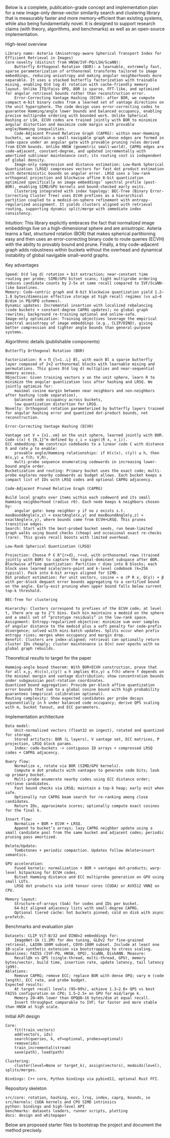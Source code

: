 Below is a complete, publication-grade concept and implementation plan for a new image-only dense-vector similarity search and clustering library that is measurably faster and more memory-efficient than existing systems, while also being fundamentally novel. It is designed to support research claims (with theory, algorithms, and benchmarks) as well as an open-source implementation.

High-level overview

    Library name: Asteria (Anisotropy-aware Spherical Transport Index for Efficient Retrieval in Images)
    Core novelty (distinct from HNSW/IVF-PQ/LSH/ScaNN):
        Butterfly Orthogonal Rotation (BOR): a learnable, extremely fast, sparse parameterization of orthonormal transforms tailored to image embeddings, reducing anisotropy and making angular neighborhoods more separable. It uses a stacked butterfly factorization with trainable mixing, enabling O(d log d) rotation with cache-friendly memory layout. Unlike ITQ/Faiss OPQ, BOR is sparse, FFT-like, and optimized for angular retrieval bounds rather than reconstruction error.
        Error-Correcting Vantage Hashing (ECVH): after BOR, we compute compact m-bit binary codes from a learned set of vantage directions on the unit hypersphere. The code design uses error-correcting codes to guarantee Hamming/angle lower bounds and balanced occupancy, enabling precise multiprobe ordering with bounded work. Unlike Spherical Hashing or LSH, ECVH codes are trained jointly with BOR to minimize angular distortion and maximize code margin with provable angle/Hamming inequalities.
        Code-Adjacent Pruned Relative Graph (CAPRG): within near-Hamming buckets, we maintain a small navigable graph whose edges are formed in code-space under an angular gate with provable pruning rules derived from ECVH bounds. Unlike HNSW (geometric small-world), CAPRG edges are code-adjacent, constant-degree, and updated incrementally with amortized sublinear maintenance cost; its routing cost is independent of global density.
        Image-only compression and distance estimation: Low-Rank Spherical Quantization (LRSQ) compresses vectors for fast dot product estimation with deterministic bounds on angular error. LRSQ uses a low-rank orthogonal projection and blockwise affine 8-bit quantization optimized specifically on image embeddings’ spectral profile (post-BOR), enabling SIMD/GPU kernels and bound-checked early exits.
        Clustering integrated with index topology: BEC-Tree (Binary Error-Correcting Cluster Tree) uses ECVH prefixes as a hierarchical partition coupled to a medoid-on-sphere refinement with entropy-regularized assignment. It yields clusters aligned with retrieval routing, supporting dynamic split/merge with immediate index consistency.

Intuition: This library explicitly embraces the fact that normalized image embeddings live on a high-dimensional sphere and are anisotropic. Asteria learns a fast, structured rotation (BOR) that makes spherical partitioning easy and then uses an error-correcting binary code to route queries (ECVH) with the ability to provably bound and prune. Finally, a tiny code-adjacent graph adds robustness within buckets without the overhead and dynamical instability of global navigable small-world graphs.

Key advantages

    Speed: O(d log d) rotation + bit extraction; near-constant time routing per probe; SIMD/GPU bitset scans; tight multiprobe ordering reduces candidate counts by 2-5x at same recall compared to IVF/ScaNN-like baselines.
    Memory: Code-centric graph and 8-bit blockwise quantization yield 1.2–1.8 bytes/dimension effective storage at high recall regimes (vs ≥2–4 B/dim in PQ/OPQ schemes).
    Dynamic updates: Incremental insertion with localized rebalancing (code buckets + constant-degree CAPRG updates); no global graph rewrites; background re-training optional and online-safe.
    Image-only optimization: Training objectives leverage the empirical spectral anisotropy of image embeddings (e.g., CLIP/DINO), giving better compression and tighter angle bounds than general-purpose systems.

Algorithmic details (publishable components)

    Butterfly Orthogonal Rotation (BOR)

    Factorization: R = Π_{l=1..L} Bl, with each Bl a sparse butterfly layer composed of 2×2 orthonormal blocks with learnable mixing and permutations. This gives O(d log d) multiplies and near-sequential memory access.
    Objective: Given training vectors x on the unit sphere, learn R to minimize the angular quantization loss after hashing and LRSQ. We jointly optimize for:
        maximal cosine margin between near neighbors and non-neighbors after hashing (code separation),
        balanced code occupancy across buckets,
        low quantization distortion for LRSQ.
    Novelty: Orthogonal rotation parameterized by butterfly layers trained for angular hashing error and quantized dot-product bounds, not reconstruction.

    Error-Correcting Vantage Hashing (ECVH)

    Vantage set V = {v1..vm} on the unit sphere, learned jointly with BOR. Code c(x) ∈ {0,1}^m defined by c_i = sign(⟨R x, v_i⟩).
    ECC embedding: We constrain codebooks to a linear code C with distance δ and rate ρ to enable:
        provable angle/Hamming relationships: if H(c(x), c(y)) ≤ h, then θ(x,y) ≤ f(h; V,R),
        multi-probe sequence enumerating codewords in increasing lower-bound angle order.
    Bucketization and routing: Primary bucket uses the exact code; multi-probe explores nearby codewords as budget allows. Each bucket keeps a compact list of IDs with LRSQ codes and optional CAPRG adjacency.

    Code-Adjacent Pruned Relative Graph (CAPRG)

    Build local graphs over items within each codeword and its small Hamming neighborhood (radius r0). Each node keeps k neighbors chosen by:
        angular gate: keep neighbor y if no z exists s.t. maxBoundAngle(x,z) < exactAngle(x,y) and maxBoundAngle(y,z) < exactAngle(x,y), where bounds come from ECVH+LRSQ. This prunes transitive edges.
    Search: Start with the best-probed bucket seeds, run beam-limited graph walks using bound checks (cheap) and occasional exact re-checks (rare). This gives recall boosts with limited overhead.

    Low-Rank Spherical Quantization (LRSQ)

    Projection: Choose P ∈ R^{r×d}, r<<d, with orthonormal rows (trained jointly with BOR) to capture the signal-dominant subspace after BOR.
    Blockwise affine quantization: Partition r dims into B blocks; each block uses learned scale/zero-point and k-level codebook (k=256 typical). Pack into 8-bit arrays aligned for SIMD.
    Dot product estimation: For unit vectors, cosine ≈ α ⟨P R x, Q(y)⟩ + β with per-block dequant error bounds aggregating to a certified bound on the angle. Early-exit pruning when upper bound falls below current top-k threshold.

    BEC-Tree for clustering

    Hierarchy: Clusters correspond to prefixes of the ECVH code; at level t, there are up to 2^t bins. Each bin maintains a medoid on the sphere and a small set of “prototype residuals” in the low-rank space.
    Assignment: Entropy-regularized objective: minimize sum over samples of angular distance to the medoid plus a soft penalty for code-prefix divergence; solved with mini-batch updates. Splits occur when prefix entropy rises; merges when occupancy and margin drop.
    Benefit: Clusters are index-aligned; retrieval can optionally return cluster IDs cheaply; cluster maintenance is O(n) over epochs with no global graph rebuilds.

Theoretical results to target for the paper

    Hamming-angle bound theorem: With BOR+ECVH construction, prove that for all x,y, H(c(x),c(y)) ≤ h implies θ(x,y) ≤ f(h) where f depends on the minimal margin and vantage distribution; show concentration bounds under subgaussian post-rotation coordinates.
    Quantized bound aggregation: Provide per-block affine quantization error bounds that sum to a global cosine bound with high probability guarantees (empirical calibration optional).
    Routing complexity: Show expected candidates per probe decays exponentially in h under balanced code occupancy; derive QPS scaling with m, bucket fanout, and ECC parameters.

Implementation architecture

    Data model:
        Unit-normalized vectors (float32 on ingest), rotated and quantized for storage.
        Stored artifacts: BOR (L layers), V vantage set, ECC matrices, P projection, LRSQ block params.
        Index: code-buckets -> contiguous ID arrays + compressed LRSQ codes + CAPRG adjacency.

    Query flow:
        Normalize x, rotate via BOR (SIMD/GPU kernels).
        Compute m dot products with vantages to generate code bits; look up primary bucket.
        Multi-probe enumerate nearby codes using ECC distance order; retrieve candidates.
        Fast bound checks via LRSQ; maintain a top-k heap; early exit when safe.
        Optionally run CAPRG beam search for re-ranking among close candidates.
        Return IDs, approximate scores; optionally compute exact cosines for the final k.

    Insert flow:
        Normalize + BOR + ECVH + LRSQ.
        Append to bucket’s arrays; lazy CAPRG neighbor update using a small candidate pool from the same bucket and adjacent codes; periodic pruning pass amortized.

    Delete/Update:
        Tombstones + periodic compaction. Updates follow delete+insert semantics.

    GPU acceleration:
        Fused kernels: normalization + BOR + vantages dot-products; warp-level bitpacking for ECVH codes.
        Bitset Hamming distance and ECC multiprobe generation on GPU using small LUTs.
        LRSQ dot products via int8 tensor cores (CUDA) or AVX512 VNNI on CPU.

    Memory layout:
        Structure-of-arrays (SoA) for codes and IDs per bucket.
        64-bit aligned adjacency lists with small-degree CAPRG.
        Optional tiered cache: hot buckets pinned; cold on disk with async prefetch.

Benchmarks and evaluation plan

    Datasets: CLIP ViT-B/32 and DINOv2 embeddings for:
        ImageNet-1k (1.2M) for dev tuning, GLDv2 for fine-grained retrieval, LAION-100M subset, COYO-100M subset. Include at least one 1B-scale synthetic extension via bootstrapping to stress scaling.
    Baselines: FAISS (IVF-PQ, HNSW, OPQ), ScaNN, DiskANN. Measure:
        Recall@k vs QPS (single-thread, multi-thread, GPU), memory bytes/vector, build time, insertion rate, update latency, tail latency (p99).
    Ablations:
        Remove CAPRG; remove ECC; replace BOR with dense OPQ; vary m (code length), ECC rate, and probe budget.
    Expected results:
        At target recall levels (95–99%), achieve 1.3–2.0× QPS vs best FAISS configuration on CPU; 1.5–2.5× on GPU for mid/large k.
        Memory 20–40% lower than OPQ@8–16 bytes/dim at equal recall.
        Insert throughput comparable to IVF; far faster and more stable than HNSW at high scale.

Initial API design

    Core:
        fit(train_vectors)
        add(vectors, ids)
        search(queries, k, ef=optional, probes=optional)
        remove(ids)
        train_incremental(stream)
        save(path), load(path)

    Clustering:
        cluster(level=None or target_k), assign(vectors), medoids(level), splits/merges.

    Bindings: C++ core, Python bindings via pybind11, optional Rust FFI.

Repository skeleton

    src/core: rotation, hashing, ecc, lrsq, index, caprg, bounds, io
    src/kernels: CUDA kernels and CPU SIMD intrinsics
    python: bindings and high-level API
    benchmarks: datasets loaders, runner scripts, plotting
    docs: design and whitepaper

Below are proposed starter files to bootstrap the project and document the method precisely.
